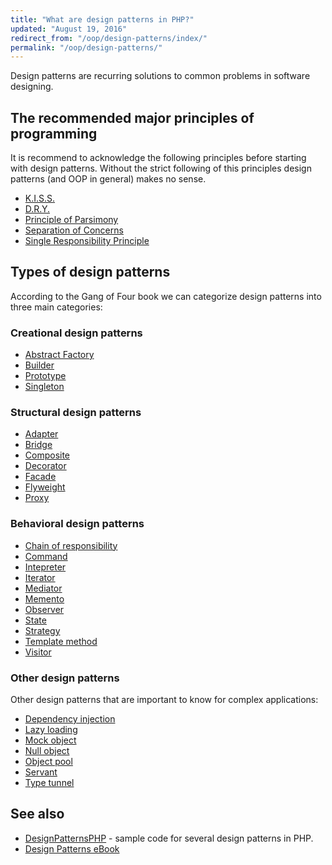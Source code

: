 ```yaml
---
title: "What are design patterns in PHP?"
updated: "August 19, 2016"
redirect_from: "/oop/design-patterns/index/"
permalink: "/oop/design-patterns/"
---
```


Design patterns are recurring solutions to common problems in software designing.

## The recommended major principles of programming

It is recommend to acknowledge the following principles before starting with
design patterns.
Without the strict following of this principles design patterns (and OOP in
general) makes no sense.

* [K.I.S.S.](https://en.wikipedia.org/wiki/KISS_principle)
* [D.R.Y.](https://en.wikipedia.org/wiki/Don%27t_repeat_yourself)
* [Principle of Parsimony](https://en.wikipedia.org/wiki/Occam%27s_razor)
* [Separation of Concerns](https://en.wikipedia.org/wiki/Separation_of_concerns)
* [Single Responsibility Principle](https://en.wikipedia.org/wiki/Single_responsibility_principle)

## Types of design patterns

According to the Gang of Four book we can categorize design patterns into three
main categories:

### Creational design patterns

* [Abstract Factory](/oop/design-patterns/abstract-factory.md)
* [Builder](/oop/design-patterns/builder.md)
* [Prototype](/oop/design-patterns/prototype.md)
* [Singleton](/oop/design-patterns/singleton.md)

### Structural design patterns

* [Adapter](/oop/design-patterns/adapter.md)
* [Bridge](/oop/design-patterns/bridge.md)
* [Composite](/oop/design-patterns/composite.md)
* [Decorator](/oop/design-patterns/decorator.md)
* [Facade](/oop/design-patterns/facade.md)
* [Flyweight](/oop/design-patterns/flyweight.md)
* [Proxy](/oop/design-patterns/proxy.md)

### Behavioral design patterns

* [Chain of responsibility](/oop/design-patterns/chain-of-responsibility.md)
* [Command](/oop/design-patterns/command.md)
* [Intepreter](/oop/design-patterns/interpreter.md)
* [Iterator](/oop/design-patterns/iterator.md)
* [Mediator](/oop/design-patterns/mediator.md)
* [Memento](/oop/design-patterns/memento.md)
* [Observer](/oop/design-patterns/observer.md)
* [State](/oop/design-patterns/state.md)
* [Strategy](/oop/design-patterns/strategy.md)
* [Template method](/oop/design-patterns/template-method.md)
* [Visitor](/oop/design-patterns/visitor.md)

### Other design patterns

Other design patterns that are important to know for complex applications:

* [Dependency injection](/oop/design-patterns/dependency-injection.md)
* [Lazy loading](/oop/design-patterns/lazy-loading.md)
* [Mock object](/oop/design-patterns/mock-object.md)
* [Null object](/oop/design-patterns/null-object.md)
* [Object pool](/oop/design-patterns/object-pool.md)
* [Servant](/oop/design-patterns/servant.md)
* [Type tunnel](/oop/design-patterns/type-tunnel.md)


## See also

* [DesignPatternsPHP](https://github.com/domnikl/DesignPatternsPHP) - sample code
  for several design patterns in PHP.
* [Design Patterns eBook](https://sourcemaking.com/design_patterns)
